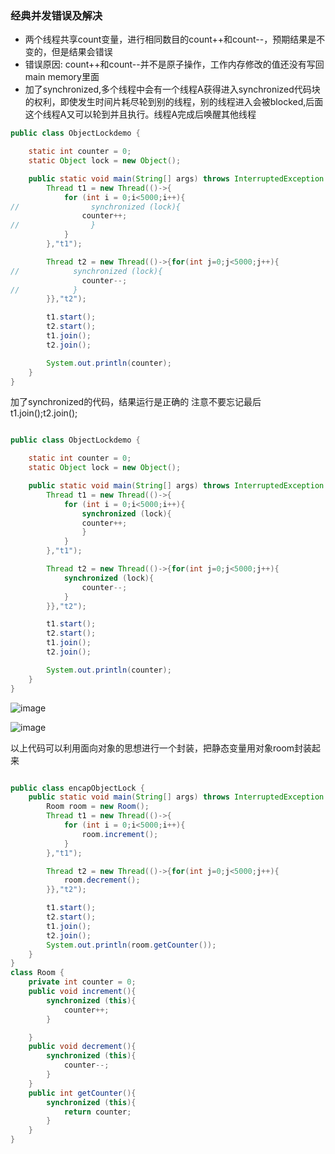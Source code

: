 ### 经典并发错误及解决
- 两个线程共享count变量，进行相同数目的count++和count--，预期结果是不变的，但是结果会错误
- 错误原因: count++和count--并不是原子操作，工作内存修改的值还没有写回main memory里面
- 加了synchronized,多个线程中会有一个线程A获得进入synchronized代码块的权利，即使发生时间片耗尽轮到别的线程，别的线程进入会被blocked,后面这个线程A又可以轮到并且执行。线程A完成后唤醒其他线程

```java
public class ObjectLockdemo {

    static int counter = 0;
    static Object lock = new Object();

    public static void main(String[] args) throws InterruptedException {
        Thread t1 = new Thread(()->{
            for (int i = 0;i<5000;i++){
//                synchronized (lock){
                counter++;
//                }
            }
        },"t1");

        Thread t2 = new Thread(()->{for(int j=0;j<5000;j++){
//            synchronized (lock){
                counter--;
//            }
        }},"t2");

        t1.start();
        t2.start();
        t1.join();
        t2.join();

        System.out.println(counter);
    }
}

```

加了synchronized的代码，结果运行是正确的
注意不要忘记最后t1.join();t2.join();
```java

public class ObjectLockdemo {

    static int counter = 0;
    static Object lock = new Object();

    public static void main(String[] args) throws InterruptedException {
        Thread t1 = new Thread(()->{
            for (int i = 0;i<5000;i++){
                synchronized (lock){
                counter++;
                }
            }
        },"t1");

        Thread t2 = new Thread(()->{for(int j=0;j<5000;j++){
            synchronized (lock){
                counter--;
            }
        }},"t2");

        t1.start();
        t2.start();
        t1.join();
        t2.join();

        System.out.println(counter);
    }
}

```
![image](https://user-images.githubusercontent.com/46443218/197335855-cea19ff3-b992-431a-ac75-4316e55fe44e.png)

![image](https://user-images.githubusercontent.com/46443218/197335904-235c3d82-c83b-40cf-a34e-ee5ff7366b29.png)


以上代码可以利用面向对象的思想进行一个封装，把静态变量用对象room封装起来
```java

public class encapObjectLock {
    public static void main(String[] args) throws InterruptedException {
        Room room = new Room();
        Thread t1 = new Thread(()->{
            for (int i = 0;i<5000;i++){
                room.increment();
            }
        },"t1");

        Thread t2 = new Thread(()->{for(int j=0;j<5000;j++){
            room.decrement();
        }},"t2");

        t1.start();
        t2.start();
        t1.join();
        t2.join();
        System.out.println(room.getCounter());
    }
}
class Room {
    private int counter = 0;
    public void increment(){
        synchronized (this){
            counter++;
        }

    }
    public void decrement(){
        synchronized (this){
            counter--;
        }
    }
    public int getCounter(){
        synchronized (this){
            return counter;
        }
    }
}
```
